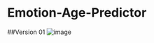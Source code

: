 # Emotion-Age-Predictor

##Version 01 
![image](https://user-images.githubusercontent.com/113903549/227732426-778224e9-3eff-4603-b9b0-e03f54058747.png)
